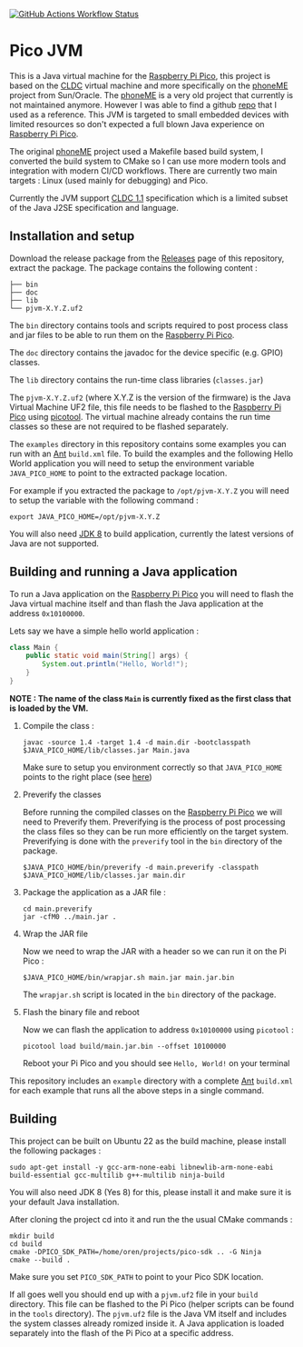 [![GitHub Actions Workflow Status](https://img.shields.io/github/actions/workflow/status/orenskl/pico-jvm/main.yml?label=build)](https://github.com/orenskl/pico-jvm/actions/workflows/main.yml)

# Pico JVM

This is a Java virtual machine for the [Raspberry Pi Pico](https://www.raspberrypi.com/products/raspberry-pi-pico/), this project is based on the [CLDC](https://en.wikipedia.org/wiki/Connected_Limited_Device_Configuration) virtual machine and more specifically on the [phoneME](https://phonej2me.github.io) project from Sun/Oracle. The [phoneME](https://phonej2me.github.io) is a very old project that currently is not maintained anymore. However I was able to find a github [repo](https://github.com/magicus/phoneME) that I used as a reference. This JVM is targeted to small embedded devices with limited resources so don't expected a full blown Java experience on [Raspberry Pi Pico](https://www.raspberrypi.com/products/raspberry-pi-pico/).

The original [phoneME](https://phonej2me.github.io) project used a Makefile based build system, I converted the build system to CMake so I can use more modern tools and integration with modern CI/CD workflows. There are currently two main targets : Linux (used mainly for debugging) and Pico.

Currently the JVM support [CLDC 1.1](https://docs.oracle.com/javame/config/cldc/ref-impl/cldc1.1/jsr139/index.html) specification which is a limited subset of the Java  J2SE specification and language.

## Installation and setup

Download the release package from the [Releases](https://github.com/orenskl/pico-jvm/releases) page of this repository, extract the package. The package contains the following content :

```
├── bin
├── doc
├── lib
└── pjvm-X.Y.Z.uf2
```

The `bin` directory contains tools and scripts required to post process class and jar files to be able to run them on the [Raspberry Pi Pico](https://www.raspberrypi.com/products/raspberry-pi-pico/).

The `doc` directory contains the javadoc for the device specific (e.g. GPIO) classes.

The `lib` directory contains the run-time class libraries (`classes.jar`)

The `pjvm-X.Y.Z.uf2` (where X.Y.Z is the version of the firmware) is the Java Virtual Machine UF2 file, this file needs to be flashed to the [Raspberry Pi Pico](https://www.raspberrypi.com/products/raspberry-pi-pico/) using [picotool](https://github.com/raspberrypi/picotool). The virtual machine already contains the run time classes so these are not required to be flashed separately.

The `examples` directory in this repository contains some examples you can run with an [Ant](https://ant.apache.org) `build.xml` file. To build the examples and the following Hello World application you will need to setup the environment variable `JAVA_PICO_HOME` to point to the extracted package location.

For example if you extracted the package to `/opt/pjvm-X.Y.Z` you will need to setup the variable with the following command :

```
export JAVA_PICO_HOME=/opt/pjvm-X.Y.Z
```

You will also need [JDK 8](https://www.oracle.com/java/technologies/javase/javase8-archive-downloads.html) to build application, currently the latest versions of Java are not supported.

## Building and running a Java application

To run a Java application on the [Raspberry Pi Pico](https://www.raspberrypi.com/products/raspberry-pi-pico/) you will need to flash the Java virtual machine itself and than flash the Java application at the address `0x10100000`.

Lets say we have a simple hello world application :

```java
class Main {
    public static void main(String[] args) {
        System.out.println("Hello, World!"); 
    }
}
```

**NOTE : The name of the class `Main` is currently fixed as the first class that is loaded by the VM.**

1. Compile the class :

    ```
    javac -source 1.4 -target 1.4 -d main.dir -bootclasspath $JAVA_PICO_HOME/lib/classes.jar Main.java
    ```

    Make sure to setup you environment correctly so that `JAVA_PICO_HOME` points to the right place (see [here](#installation-and-setup))

2. Preverify the classes

    Before running the compiled classes on the [Raspberry Pi Pico](https://www.raspberrypi.com/products/raspberry-pi-pico/) we will need to Preverify them. Preverifying is the process of post processing the class files so they can be run more efficiently on the target system. Preverifying is done with the `preverify` tool in the `bin` directory of the package.

    ```
    $JAVA_PICO_HOME/bin/preverify -d main.preverify -classpath $JAVA_PICO_HOME/lib/classes.jar main.dir
    ```

3. Package the application as a JAR file :

    ```
    cd main.preverify
    jar -cfM0 ../main.jar .
    ```

4. Wrap the JAR file 

    Now we need to wrap the JAR with a header so we can run it on the Pi Pico :

    ```
    $JAVA_PICO_HOME/bin/wrapjar.sh main.jar main.jar.bin
    ```

    The `wrapjar.sh` script is located in the `bin` directory of the package.

5. Flash the binary file and reboot

    Now we can flash the application to address `0x10100000` using `picotool` :

    ```
    picotool load build/main.jar.bin --offset 10100000
    ```

    Reboot your Pi Pico and you should see `Hello, World!` on your terminal

This repository includes an `example` directory with a complete [Ant](https://ant.apache.org) `build.xml` for each example that runs all the above steps in a single command.

## Building

This project can be built on Ubuntu 22 as the build machine, please install the following packages :

```
sudo apt-get install -y gcc-arm-none-eabi libnewlib-arm-none-eabi build-essential gcc-multilib g++-multilib ninja-build
```


You will also need JDK 8 (Yes 8) for this, please install it and make sure it is your default Java installation.

After cloning the project cd into it and run the the usual CMake commands :

```
mkdir build
cd build
cmake -DPICO_SDK_PATH=/home/oren/projects/pico-sdk .. -G Ninja
cmake --build .
```

Make sure you set `PICO_SDK_PATH` to point to your Pico SDK location.

If all goes well you should end up with a `pjvm.uf2` file in your `build` directory. This file can be flashed to the Pi Pico (helper scripts can be found in the `tools` directory). The `pjvm.uf2` file is the Java VM itself and includes the system classes already romized inside it. A Java application is loaded separately into the flash of the Pi Pico at a specific address.

